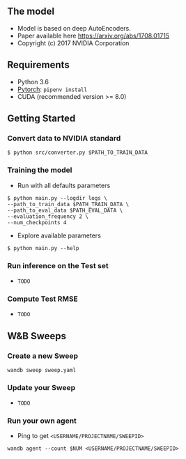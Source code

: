 ## The model
- Model is based on deep AutoEncoders.
- Paper available here https://arxiv.org/abs/1708.01715
- Copyright (c) 2017 NVIDIA Corporation

## Requirements
* Python 3.6
* [Pytorch](http://pytorch.org/): `pipenv install`
* CUDA (recommended version >= 8.0)

## Getting Started

### Convert data to NVIDIA standard

```
$ python src/converter.py $PATH_TO_TRAIN_DATA
```

### Training the model

* Run with all defaults parameters
```
$ python main.py --logdir logs \
--path_to_train_data $PATH_TRAIN_DATA \
--path_to_eval_data $PATH_EVAL_DATA \
--evaluation_frequency 2 \
--num_checkpoints 4
```

* Explore available parameters
```
$ python main.py --help 
```

### Run inference on the Test set
* `TODO`

### Compute Test RMSE
* `TODO`

## W&B Sweeps

### Create a new Sweep
```
wandb sweep sweep.yaml
```

### Update your Sweep
* `TODO`

### Run your own agent
* Ping to get `<USERNAME/PROJECTNAME/SWEEPID>`
```
wandb agent --count $NUM <USERNAME/PROJECTNAME/SWEEPID>
```